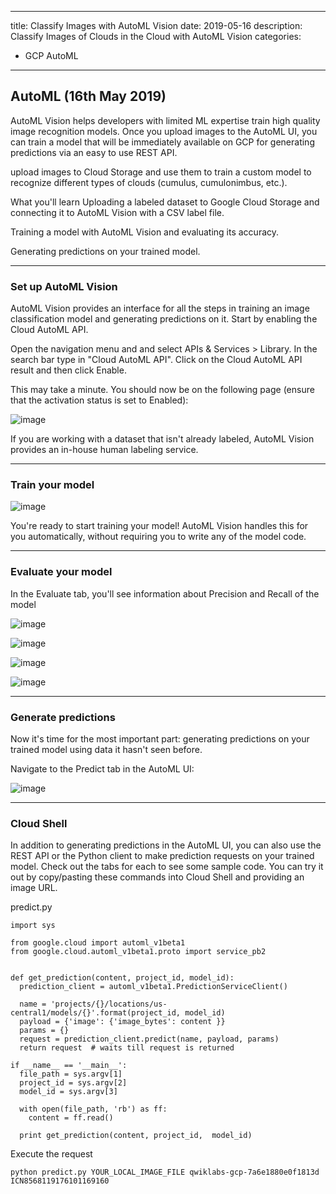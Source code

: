 
---
title: Classify Images with AutoML Vision
date: 2019-05-16 
description:  Classify Images of Clouds in the Cloud with AutoML Vision
categories:
-  GCP AutoML
---

## AutoML (16th May 2019)

AutoML Vision helps developers with limited ML expertise train high quality image recognition models. Once you upload images to the AutoML UI, you can train a model that will be immediately available on GCP for generating predictions via an easy to use REST API.

upload images to Cloud Storage and use them to train a custom model to recognize different types of clouds (cumulus, cumulonimbus, etc.).

What you'll learn
Uploading a labeled dataset to Google Cloud Storage and connecting it to AutoML Vision with a CSV label file.

Training a model with AutoML Vision and evaluating its accuracy.

Generating predictions on your trained model.

---
### Set up AutoML Vision
AutoML Vision provides an interface for all the steps in training an image classification model and generating predictions on it. Start by enabling the Cloud AutoML API.

Open the navigation menu and and select APIs & Services > Library. In the search bar type in "Cloud AutoML API". Click on the Cloud AutoML API result and then click Enable.

This may take a minute. You should now be on the following page (ensure that the activation status is set to Enabled):


![image](https://user-images.githubusercontent.com/15719191/57849969-aebe7400-77d4-11e9-8d7e-2d159ee1de52.png)

If you are working with a dataset that isn't already labeled, AutoML Vision provides an in-house human labeling service.

---
### Train your model

![image](https://user-images.githubusercontent.com/15719191/57850157-28eef880-77d5-11e9-8327-697cb328c327.png)


You're ready to start training your model! AutoML Vision handles this for you automatically, without requiring you to write any of the model code.

---

### Evaluate your model

In the Evaluate tab, you'll see information about Precision and Recall of the model

![image](https://user-images.githubusercontent.com/15719191/57850573-20e38880-77d6-11e9-8d30-8cdbc322d6c8.png)

![image](https://user-images.githubusercontent.com/15719191/57850624-39ec3980-77d6-11e9-86ea-0f7f0616ef54.png)

![image](https://user-images.githubusercontent.com/15719191/57850632-42dd0b00-77d6-11e9-8c4f-0c1200f07f4c.png)

![image](https://user-images.githubusercontent.com/15719191/57850642-496b8280-77d6-11e9-90a5-65f08b63fd80.png)

---

### Generate predictions

Now it's time for the most important part: generating predictions on your trained model using data it hasn't seen before.

Navigate to the Predict tab in the AutoML UI:

![image](https://user-images.githubusercontent.com/15719191/57850685-6a33d800-77d6-11e9-81fd-aab4ac5b5773.png)

---

### Cloud Shell

In addition to generating predictions in the AutoML UI, you can also use the REST API or the Python client to make prediction requests on your trained model. Check out the tabs for each to see some sample code. You can try it out by copy/pasting these commands into Cloud Shell and providing an image URL.

predict.py
~~~
import sys

from google.cloud import automl_v1beta1
from google.cloud.automl_v1beta1.proto import service_pb2


def get_prediction(content, project_id, model_id):
  prediction_client = automl_v1beta1.PredictionServiceClient()

  name = 'projects/{}/locations/us-central1/models/{}'.format(project_id, model_id)
  payload = {'image': {'image_bytes': content }}
  params = {}
  request = prediction_client.predict(name, payload, params)
  return request  # waits till request is returned

if __name__ == '__main__':
  file_path = sys.argv[1]
  project_id = sys.argv[2]
  model_id = sys.argv[3]

  with open(file_path, 'rb') as ff:
    content = ff.read()

  print get_prediction(content, project_id,  model_id)
~~~

Execute the request

~~~
python predict.py YOUR_LOCAL_IMAGE_FILE qwiklabs-gcp-7a6e1880e0f1813d ICN8568119176101169160
~~~